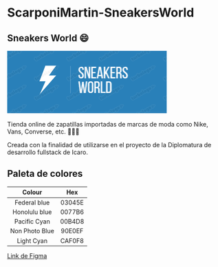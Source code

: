# ScarponiMartin-SneakersWorld

## Sneakers World 😄 

![](assets/logoSneakersWorld.png)

Tienda online de zapatillas importadas de marcas de moda como Nike, Vans, Converse, etc. 👟👟👟

Creada con la finalidad de utilizarse en el proyecto de la Diplomatura de desarrollo fullstack de Icaro.

## Paleta de colores 

|    Colour     |       Hex       | 
|:-------------:|:---------------:|  
| Federal blue  | 03045E          |       
| Honolulu blue | 0077B6          |        
| Pacific Cyan  | 00B4D8          |        
| Non Photo Blue| 90E0EF          |         
| Light Cyan    | CAF0F8          |

[Link de Figma](https://www.figma.com/file/2w2YBFr7TZmYY7TkPASGVb/Boceto-ecommerce?type=design&node-id=21%3A317&t=vQrDUirJNs7iPfag-1)
